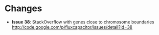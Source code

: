 # Changes #

  * **Issue** **38**: StackOverflow with genes close to chromosome boundaries<br><a href='http://code.google.com/p/fluxcapacitor/issues/detail?id=38'>http://code.google.com/p/fluxcapacitor/issues/detail?id=38</a>